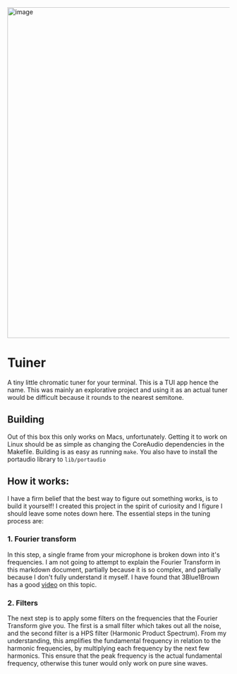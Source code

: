 <img width="749" alt="image" src="https://github.com/TheStressTest/tuiner/assets/73505616/6c1b0548-5845-4c73-a3f7-b7d49c1d3ef7">

# Tuiner
A tiny little chromatic tuner for your terminal. This is a TUI app hence the
name. This was mainly an explorative project and using it as an actual tuner would be difficult because it rounds to the nearest semitone.

## Building
Out of this box this only works on Macs, unfortunately. Getting it to work on
Linux should be as simple as changing the CoreAudio dependencies in the
Makefile. Building is as easy as running `make`. You also have to install the portaudio library to `lib/portaudio`

## How it works:
I have a firm belief that the best way to figure out something works, is to
build it yourself! I created this project in the spirit of curiosity and I figure I should leave some notes down here. The essential steps in the tuning process are:
### 1. Fourier transform
In this step, a single frame from your microphone is broken down into it's
frequencies. I am not going to attempt to explain the Fourier Transform in
this markdown document, partially because it is so complex, and partially
because I don't fully understand it myself. I have found that 3Blue1Brown
has a good [video](https://youtu.be/spUNpyF58BY?si=44HEBBy-mjjqWFGb) on this topic.
### 2. Filters
The next step is to apply some filters on the frequencies that the Fourier
Transform give you. The first is a small filter which takes out all the
noise, and the second filter is a HPS filter (Harmonic Product Spectrum).
From my understanding, this amplifies the fundamental frequency in relation
to the harmonic frequencies, by multiplying each frequency by the next few
harmonics. This ensure that the peak frequency is the actual fundamental
frequency, otherwise this tuner would only work on pure sine waves.

